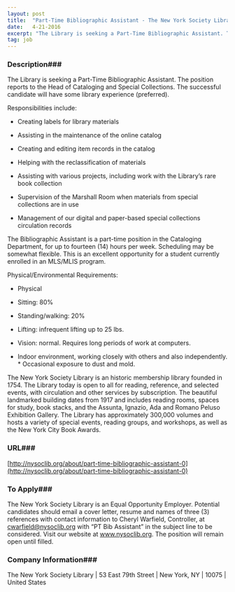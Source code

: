 ```yaml
---
layout: post
title:  "Part-Time Bibliographic Assistant - The New York Society Library"
date:   4-21-2016
excerpt: "The Library is seeking a Part-Time Bibliographic Assistant. The position reports to the Head of Cataloging and Special Collections. The successful candidate will have some library experience (preferred). Responsibilities include: * Creating labels for library materials * Assisting in the maintenance of the online catalog * Creating and editing item..."
tag: job
---
```


### Description###

The Library is seeking a Part-Time Bibliographic Assistant.  The position reports to the Head of Cataloging and Special Collections. The successful candidate will have some library experience (preferred).

Responsibilities include:

* Creating labels for library materials

* Assisting in the maintenance of the online catalog

* Creating and editing item records in the catalog

* Helping with the reclassification of materials

* Assisting with various projects, including work with the Library’s rare book collection

* Supervision of the Marshall Room when materials from special collections are in use

* Management of our digital and paper-based special collections circulation records

The Bibliographic Assistant is a part-time position in the Cataloging Department, for up to fourteen (14) hours per week. Scheduling may be somewhat flexible. This is an excellent opportunity for a student currently enrolled in an MLS/MLIS program.

Physical/Environmental Requirements:

* Physical 

* Sitting: 80%

* Standing/walking: 20%

* Lifting: infrequent lifting up to 25 lbs.

* Vision: normal.  Requires long periods of work at computers.

* Indoor environment, working closely with others and also independently. * Occasional exposure to dust and mold.

The New York Society Library is an historic membership library founded in 1754. The Library today is open to all for reading, reference, and selected events, with circulation and other services by subscription. The beautiful landmarked building dates from 1917 and includes reading rooms, spaces for study, book stacks, and the Assunta, Ignazio, Ada and Romano Peluso Exhibition Gallery. The Library has approximately 300,000 volumes and hosts a variety of special events, reading groups, and workshops, as well as the New York City Book Awards.










### URL###

 [http://nysoclib.org/about/part-time-bibliographic-assistant-0](http://nysoclib.org/about/part-time-bibliographic-assistant-0)

### To Apply###

The New York Society Library is an Equal Opportunity Employer. Potential candidates should email a cover letter, resume and names of three (3) references with contact information to Cheryl Warfield, Controller, at cwarfield@nysoclib.org with “PT Bib Assistant” in the subject line to be considered. Visit our website at www.nysoclib.org.  The position will remain open until filled. 


### Company Information###

The New York Society Library | 53 East 79th Street | New York, NY | 10075 | United States



